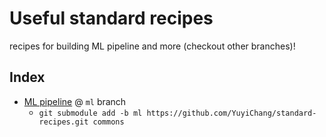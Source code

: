 # Useful standard recipes

recipes for building ML pipeline and more (checkout other branches)!

## Index

- [ML pipeline](https://github.com/YuyiChang/standard-recipes/tree/ml) @ `ml` branch
    - `git submodule add -b ml https://github.com/YuyiChang/standard-recipes.git commons`
